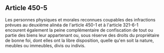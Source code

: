 Article 450-5
----
Les personnes physiques et morales reconnues coupables des infractions prévues
au deuxième alinéa de l'article 450-1 et à l'article 321-6-1 encourent également
la peine complémentaire de confiscation de tout ou partie des biens leur
appartenant ou, sous réserve des droits du propriétaire de bonne foi, dont elles
ont la libre disposition, quelle qu'en soit la nature, meubles ou immeubles,
divis ou indivis.
